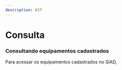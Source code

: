 ```yaml
---
description: WIP
---
```


# Consulta

### Consultando equipamentos cadastrados

Para acessar os equipamentos cadastrados no SIAD,&#x20;
